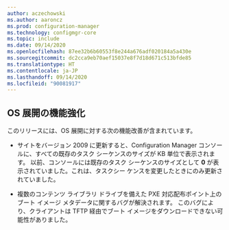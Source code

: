 ```yaml
---
author: aczechowski
ms.author: aaroncz
ms.prod: configuration-manager
ms.technology: configmgr-core
ms.topic: include
ms.date: 09/14/2020
ms.openlocfilehash: 87ee32b6b60553f8e244a676adf020184a5a430e
ms.sourcegitcommit: dc2cca9eb70aef15037e8f7d18d671c513bfde85
ms.translationtype: HT
ms.contentlocale: ja-JP
ms.lasthandoff: 09/14/2020
ms.locfileid: "90081917"
---
```

## <a name="improvements-to-os-deployment"></a><a name="bkmk_osd"></a> OS 展開の機能強化 

このリリースには、OS 展開に対する次の機能改善が含まれています。

- サイトをバージョン 2009 に更新すると、Configuration Manager コンソールに、すべての既存のタスク シーケンスのサイズが KB 単位で表示されます。<!--7799892--> 以前、コンソールには既存のタスク シーケンスのサイズとして **0** が表示されていました。これは、タスクシー ケンスを変更したときにのみ更新されていました。

- 複数のコンテンツ ライブラリ ドライブを備えた PXE 対応配布ポイント上のブート イメージ メタデータに関するバグが解決されます。<!--7068388--> このバグにより、クライアントは TFTP 経由でブート イメージをダウンロードできない可能性がありました。
